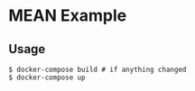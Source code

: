 # MEAN Example

Usage
---------------------

```
$ docker-compose build # if anything changed
$ docker-compose up
```

